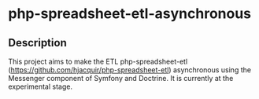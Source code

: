 # php-spreadsheet-etl-asynchronous

## Description

This project aims to make the ETL php-spreadsheet-etl (https://github.com/hjacquir/php-spreadsheet-etl) asynchronous using the Messenger component of Symfony and Doctrine.
It is currently at the experimental stage.